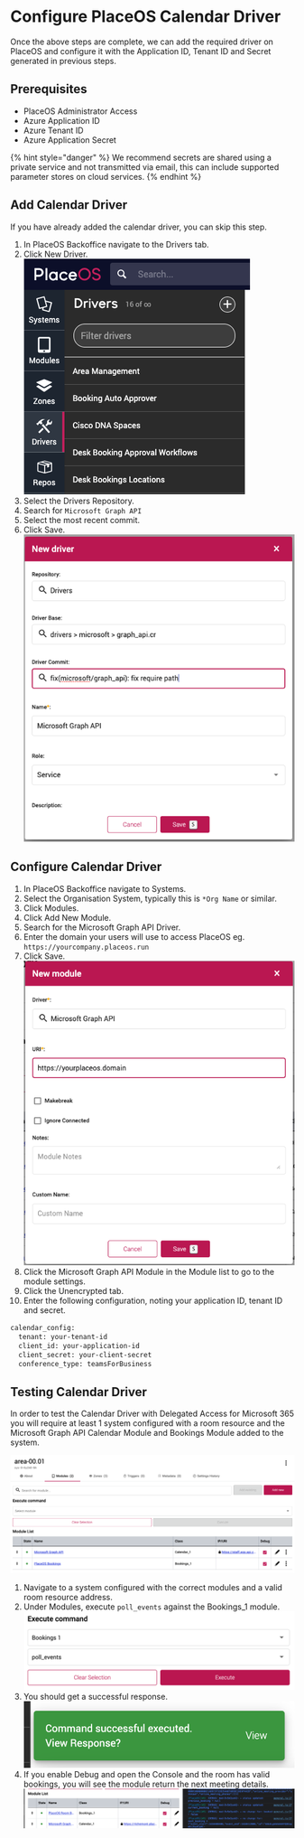 # Configure PlaceOS Calendar Driver

Once the above steps are complete, we can add the required driver on PlaceOS and configure it with the Application ID, Tenant ID and Secret generated in previous steps.

## Prerequisites

* PlaceOS Administrator Access
* Azure Application ID
* Azure Tenant ID
* Azure Application Secret

{% hint style="danger" %}
We recommend secrets are shared using a private service and not transmitted via email, this can include supported parameter stores on cloud services.
{% endhint %}

## Add Calendar Driver

If you have already added the calendar driver, you can skip this step.

1. In PlaceOS Backoffice navigate to the Drivers tab.
2. Click New Driver.\
   ![](<../../../.gitbook/assets/image (15).png>)
3. Select the Drivers Repository.
4. Search for `Microsoft Graph API`
5. Select the most recent commit.
6. Click Save. \
   ![](<../../../.gitbook/assets/image (16) (1).png>)

## Configure Calendar Driver

1. In PlaceOS Backoffice navigate to Systems.
2. Select the Organisation System, typically this is `*Org Name` or similar.
3. Click Modules.
4. Click Add New Module.
5. Search for the Microsoft Graph API Driver.
6. Enter the domain your users will use to access PlaceOS eg. `https://yourcompany.placeos.run`
7. Click Save.\
   ![](<../../../.gitbook/assets/image (17).png>)
8. Click the Microsoft Graph API Module in the Module list to go to the module settings.
9. Click the Unencrypted tab.
10. Enter the following configuration, noting your application ID, tenant ID and secret.

```
calendar_config:
  tenant: your-tenant-id
  client_id: your-application-id
  client_secret: your-client-secret
  conference_type: teamsForBusiness
```

## Testing Calendar Driver

In order to test the Calendar Driver with Delegated Access for Microsoft 365 you will require at least 1 system configured with a room resource and the Microsoft Graph API Calendar Module and Bookings Module added to the system.

![](<../../../.gitbook/assets/image (7).png>)

1. Navigate to a system configured with the correct modules and a valid room resource address.
2. Under Modules, execute `poll_events` against the Bookings\_1 module.\
   ![](<../../../.gitbook/assets/image (6) (4).png>)
3. You should get a successful response.\
   ![](<../../../.gitbook/assets/image (20).png>)
4. If you enable Debug and open the Console and the room has valid bookings, you will see the module return the next meeting details.\
   ![](<../../../.gitbook/assets/image (18).png>)
